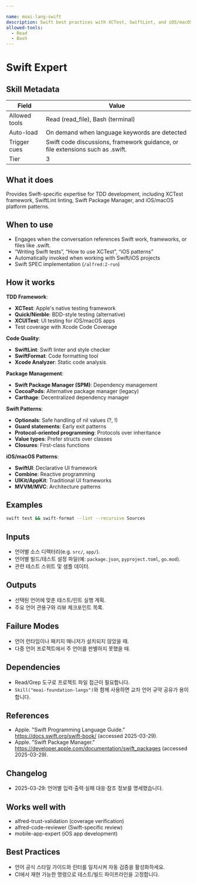 ```yaml
---

name: moai-lang-swift
description: Swift best practices with XCTest, SwiftLint, and iOS/macOS development patterns. Use when writing or reviewing Swift code in project workflows.
allowed-tools:
  - Read
  - Bash
---
```


# Swift Expert

## Skill Metadata
| Field | Value |
| ----- | ----- |
| Allowed tools | Read (read_file), Bash (terminal) |
| Auto-load | On demand when language keywords are detected |
| Trigger cues | Swift code discussions, framework guidance, or file extensions such as .swift. |
| Tier | 3 |

## What it does

Provides Swift-specific expertise for TDD development, including XCTest framework, SwiftLint linting, Swift Package Manager, and iOS/macOS platform patterns.

## When to use

- Engages when the conversation references Swift work, frameworks, or files like .swift.
- “Writing Swift tests”, “How to use XCTest”, “iOS patterns”
- Automatically invoked when working with Swift/iOS projects
- Swift SPEC implementation (`/alfred:2-run`)

## How it works

**TDD Framework**:
- **XCTest**: Apple's native testing framework
- **Quick/Nimble**: BDD-style testing (alternative)
- **XCUITest**: UI testing for iOS/macOS apps
- Test coverage with Xcode Code Coverage

**Code Quality**:
- **SwiftLint**: Swift linter and style checker
- **SwiftFormat**: Code formatting tool
- **Xcode Analyzer**: Static code analysis

**Package Management**:
- **Swift Package Manager (SPM)**: Dependency management
- **CocoaPods**: Alternative package manager (legacy)
- **Carthage**: Decentralized dependency manager

**Swift Patterns**:
- **Optionals**: Safe handling of nil values (?, !)
- **Guard statements**: Early exit patterns
- **Protocol-oriented programming**: Protocols over inheritance
- **Value types**: Prefer structs over classes
- **Closures**: First-class functions

**iOS/macOS Patterns**:
- **SwiftUI**: Declarative UI framework
- **Combine**: Reactive programming
- **UIKit/AppKit**: Traditional UI frameworks
- **MVVM/MVC**: Architecture patterns

## Examples
```bash
swift test && swift-format --lint --recursive Sources
```

## Inputs
- 언어별 소스 디렉터리(e.g. `src/`, `app/`).
- 언어별 빌드/테스트 설정 파일(예: `package.json`, `pyproject.toml`, `go.mod`).
- 관련 테스트 스위트 및 샘플 데이터.

## Outputs
- 선택된 언어에 맞춘 테스트/린트 실행 계획.
- 주요 언어 관용구와 리뷰 체크포인트 목록.

## Failure Modes
- 언어 런타임이나 패키지 매니저가 설치되지 않았을 때.
- 다중 언어 프로젝트에서 주 언어를 판별하지 못했을 때.

## Dependencies
- Read/Grep 도구로 프로젝트 파일 접근이 필요합니다.
- `Skill("moai-foundation-langs")`와 함께 사용하면 교차 언어 규약 공유가 용이합니다.

## References
- Apple. "Swift Programming Language Guide." https://docs.swift.org/swift-book/ (accessed 2025-03-29).
- Apple. "Swift Package Manager." https://developer.apple.com/documentation/swift_packages (accessed 2025-03-29).

## Changelog
- 2025-03-29: 언어별 입력·출력·실패 대응·참조 정보를 명세했습니다.

## Works well with

- alfred-trust-validation (coverage verification)
- alfred-code-reviewer (Swift-specific review)
- mobile-app-expert (iOS app development)

## Best Practices
- 언어 공식 스타일 가이드와 린터를 일치시켜 자동 검증을 활성화하세요.
- CI에서 재현 가능한 명령으로 테스트/빌드 파이프라인을 고정합니다.
